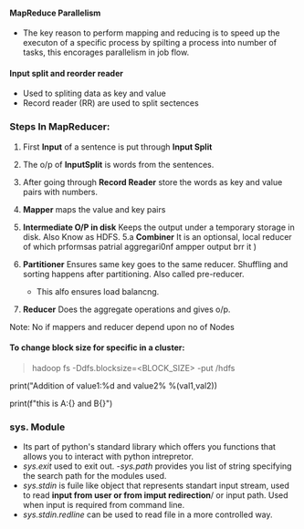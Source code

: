 #### MapReduce Parallelism
- The key reason to perform mapping and reducing is to speed up the executon of a specific process by spilting a process  into number of tasks, this encorages parallelism in job flow.

#### Input split and reorder reader
- Used to spliting data as key and value
- Record reader (RR) are used to split sectences

### Steps In MapReducer:
1. First **Input** of a sentence is put through **Input Split**
2. The o/p of **InputSplit** is words from the sentences.
3. After going through **Record Reader** store the words as key and value pairs with numbers.
4. **Mapper** maps the value and key pairs
5. **Intermediate O/P in disk** Keeps the output under a temporary storage in disk. Also Know as HDFS.
5.a **Combiner** It is an optionsal, local reducer of which prformsas patrial aggregari0nf ampper output brr it
)
6. **Partitioner** Ensures same key goes to the same reducer. Shuffling and sorting happens after partitioning. Also called pre-reducer.
    - This alfo ensures load balancng. 

7. **Reducer** Does the aggregate operations and gives o/p.

Note: No if mappers and reducer depend upon no of Nodes

#### To change block size for specific in a cluster:
> hadoop fs -Ddfs.blocksize=<BLOCK_SIZE> -put <PATH> /hdfs

print("Addition of value1:%d and value2% %(val1,val2))

print(f"this is A:{} and B{}")

### sys. Module 
- Its part of python's standard library which offers you functions that allows you to interact with python intrepretor.
- *sys.exit* used to exit out.
-*sys.path* provides you list of string specifying the search path for the modules used.
- *sys.stdin* is fuile like object that represents standart input stream, used to read **input from user or from imput redirection**/ or input path. Used when input is required from command line.
- *sys.stdin.redline* can be used to read file in a more controlled way.
